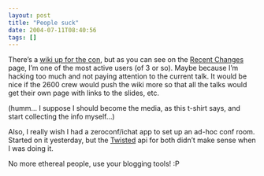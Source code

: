 ```yaml
---
layout: post
title: "People suck"
date: 2004-07-11T08:40:56
tags: []
---
```


<p>There&#8217;s a <a href="http://www.the-fifth-hope.org/5hwiki/RecentChanges">wiki up for the con</a>, but as you can see on the <a href="http://www.the-fifth-hope.org/5hwiki/RecentChanges">Recent Changes</a> page, I&#8217;m one of the most active users (of 3 or so).  Maybe because I&#8217;m hacking too much and  not paying attention to the current talk.  It would be nice if the 2600 crew would push the wiki more so that all the talks would get their own page with links to the slides, etc.</p>

<p>(humm&#8230; I suppose I should become the media, as this t-shirt says, and start collecting the info myself&#8230;)</p>

<p>Also, I really wish I had a zeroconf/ichat app to set up an ad-hoc conf room.  Started on it yesterday, but the <a href="http://twistedmatrix.com/">Twisted</a> api for both didn&#8217;t make sense when I was doing it.</p>

<p>No more ethereal people, use your blogging tools! :P</p>
